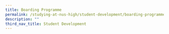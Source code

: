 ```yaml
---
title: Boarding Programme
permalink: /studying-at-nus-high/student-development/boarding-programme/
description: ""
third_nav_title: Student Development
---
```

